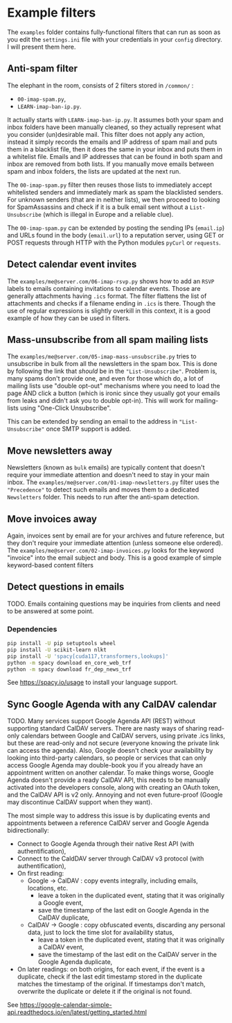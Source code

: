 # Example filters

The `examples` folder contains fully-functional filters that can run as soon as you edit the `settings.ini` file with your credentials in your `config` directory. I will present them here.

## Anti-spam filter

The elephant in the room, consists of 2 filters stored in `/common/` :

* `00-imap-spam.py`,
* `LEARN-imap-ban-ip.py`.

It actually starts with `LEARN-imap-ban-ip.py`. It assumes both your spam and inbox folders have been manually cleaned, so they actually represent what you consider (un)desirable mail. This filter does not apply any action, instead it simply records the emails and IP address of spam mail and puts them in a blacklist file, then it does the same in your inbox and puts them in a whitelist file. Emails and IP addresses that can be found in both spam and inbox are removed from both lists. If you manually move emails between spam and inbox folders, the lists are updated at the next run.

The `00-imap-spam.py` filter then reuses those lists to immediately accept whitelisted senders and immediately mark as spam the blacklisted senders. For unknown senders (that are in neither lists), we then proceed to looking for SpamAssassins and check if it is a bulk email sent without a `List-Unsubscribe` (which is illegal in Europe and a reliable clue).

The `00-imap-spam.py` can be extended by posting the sending IPs (`email.ip`) and URLs found in the body (`email.url`) to a reputation server, using GET or POST requests through HTTP with the Python modules `pyCurl` or `requests`.

## Detect calendar event invites

The `examples/me@server.com/06-imap-rsvp.py` shows how to add an `RSVP` labels to emails containing invitations to calendar events. Those are generally attachments having `.ics` format. The filter flattens the list of attachments and checks if a filename ending in `.ics` is there. Though the use of regular expressions is slightly overkill in this context, it is a good example of how they can be used in filters.

## Mass-unsubscribe from all spam mailing lists

The `examples/me@server.com/05-imap-mass-unsubscribe.py` tries to unsubscribe in bulk from all the newsletters in the spam box. This is done by following the link that *should* be in the `"List-Unsubscribe"`. Problem is, many spams don't provide one, and even for those which do, a lot of mailing lists use "double opt-out" mechanisms where you need to load the page AND click a button (which is ironic since they usually got your emails from leaks and didn't ask you to double opt-in). This will work for mailing-lists using "One-Click Unsubscribe".

This can be extended by sending an email to the address in `"List-Unsubscribe"` once SMTP support is added.

## Move newsletters away

Newsletters (known as `bulk` emails) are typically content that doesn't require your immediate attention and doesn't need to stay in your main inbox. The `examples/me@server.com/01-imap-newsletters.py` filter uses the `"Precedence"` to detect such emails and moves them to a dedicated `Newsletters` folder. This needs to run after the anti-spam detection.

## Move invoices away

Again, invoices sent by email are for your archives and future reference, but they don't require your immediate attention (unless someone else ordered). The `examples/me@server.com/02-imap-invoices.py` looks for the keyword "invoice" into the email subject and body. This is a good example of simple keyword-based content filters

## Detect questions in emails

TODO. Emails containing questions may be inquiries from clients and need to be answered at some point.

### Dependencies

```bash
pip install -U pip setuptools wheel
pip install -U scikit-learn nlkt
pip install -U 'spacy[cuda117,transformers,lookups]'
python -m spacy download en_core_web_trf
python -m spacy download fr_dep_news_trf
```

See https://spacy.io/usage to install your language support.

## Sync Google Agenda with any CalDAV calendar

TODO. Many services support Google Agenda API (REST) without supporting standard CalDAV servers. There are nasty ways of sharing read-only calendars between Google and CalDAV servers, using private .ics links, but these are read-only and not secure (everyone knowing the private link can access the agenda). Also, Google doesn't check your availability by looking into third-party calendars, so people or services that can only access Google Agenda may double-book you if you already have an appointment written on another calendar. To make things worse, Google Agenda doesn't provide a ready CalDAV API, this needs to be manually activated into the developers console, along with creating an OAuth token, and the CalDAV API is v2 only. Annoying and not even future-proof (Google may discontinue CalDAV support when they want).

The most simple way to address this issue is by duplicating events and appointments between a reference CalDAV server and Google Agenda bidirectionally:

* Connect to Google Agenda through their native Rest API (with authentification),
* Connect to the CaldDAV server through CalDAV v3 protocol (with authentification),
* On first reading:
    * Google -> CalDAV : copy events integrally, including emails, locations, etc.
        * leave a token in the duplicated event, stating that it was originally a Google event,
        * save the timestamp of the last edit on Google Agenda in the CalDAV duplicate,
    * CalDAV -> Google : copy obfuscated events, discarding any personal data, just to lock the time slot for availability status,
        * leave a token in the duplicated event, stating that it was originally a CalDAV event,
        * save the timestamp of the last edit on the CalDAV server in the Google Agenda duplicate,
* On later readings: on both origins, for each event, if the event is a duplicate, check if the last edit timestamp stored in the duplicate matches the timestamp of the original. If timestamps don't match, overwrite the duplicate or delete it if the original is not found.


See https://google-calendar-simple-api.readthedocs.io/en/latest/getting_started.html
